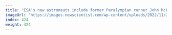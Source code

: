 ```yaml
---
title: "ESA's new astronauts include former Paralympian runner John McFall"
imageUrl: "https://images.newscientist.com/wp-content/uploads/2022/11/23154942/SEI_134881268.jpg?width=600"
index: 424
weight: 424
---
```

